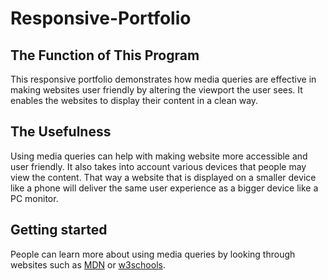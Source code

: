 # Responsive-Portfolio

## The Function of This Program
This responsive portfolio demonstrates how media queries are effective in making websites user friendly by altering the viewport the user sees. It enables the websites to display their content in a clean way.


## The Usefulness
Using media queries can help with making website more accessible and user friendly. It also takes into account various devices that people may view the content. That way a website that is displayed on a smaller device like a phone will deliver the same user experience as a bigger device like a PC monitor.


## Getting started
People can learn more about using media queries by looking through websites such as [MDN](https://developer.mozilla.org/en-US/) or [w3schools](https://www.w3schools.com/css/css_rwd_mediaqueries.asp).